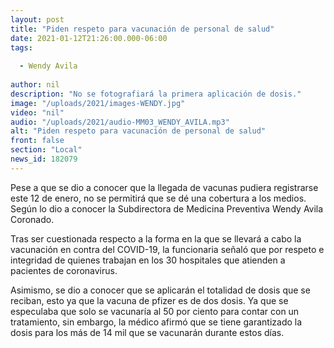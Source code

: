 ```yaml
---
layout: post
title: "Piden respeto para vacunación de personal de salud"
date: 2021-01-12T21:26:00.000-06:00
tags:
  
  - Wendy Avila
  
author: nil
description: "No se fotografiará la primera aplicación de dosis."
image: "/uploads/2021/images-WENDY.jpg"
video: "nil"
audio: "/uploads/2021/audio-MM03_WENDY_AVILA.mp3"
alt: "Piden respeto para vacunación de personal de salud"
front: false
section: "Local"
news_id: 182079
---
```


Pese a que se dio a conocer que la llegada de vacunas pudiera registrarse este 12 de enero, no se permitirá que se dé una cobertura a los medios. Según lo dio a conocer la Subdirectora de Medicina Preventiva Wendy Avila Coronado.

Tras ser cuestionada respecto a la forma en la que se llevará a cabo la vacunación en contra del COVID-19, la funcionaria señaló que por respeto e integridad de quienes trabajan en los 30 hospitales que atienden a pacientes de coronavirus.

Asimismo, se dio a conocer que se aplicarán el totalidad de dosis que se reciban, esto ya que la vacuna de pfizer es de dos dosis. Ya que se especulaba que solo se vacunaría al 50 por ciento para contar con un tratamiento, sin embargo, la médico afirmó que se tiene garantizado la dosis para los más de 14 mil que se vacunarán durante estos días.